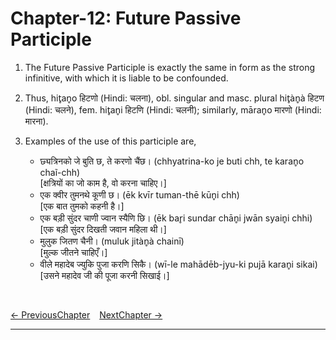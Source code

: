 # Chapter-12: Future Passive Participle

1. The Future Passive Participle is exactly the same in form as the strong infinitive, with which it is liable to be confounded.

2. Thus, hit̥an̥o हिटणो (Hindi: चलना), obl. singular and masc. plural hit̥àn̥à हिटण (Hindi: चलने), fem. hit̥an̥i हिटणि (Hindi: चलनी); similarly, māran̥o मारणो (Hindi: मारना).

3. Examples of the use of this participle are,
   - छ्यत्रिनको जे बुति छ, ते करणो चैंछ। (chhyatrina-ko je buti chh, te karan̥o chaĩ-chh)<br>
   [क्षत्रियों का जो काम है, वो करना चाहिए।]
   - एक क्वीर तुमनथे कूणी छ। (ēk kvīr tuman-thē kūn̥i chh)<br>
   [एक बात तुमको कहनी है।]
   - एक बड़ी सुंदर चाणी ज्वान स्यैणि छि। (ēk bar̥i sundar chān̥i jwān syain̥i chhi)<br>
   [एक बड़ी सुंदर दिखती जवान महिला थी।]
   - मुलुक जितण चैनी। (muluk jitàn̥à chainī)<br>
   [मुल्क जीतने चाहिएँ।]
   - वीले महादेब ज्युकि पुजा करणि सिकै। (wī-le mahādēb-jyu-ki pujā karan̥i sikai)<br>
   [उसने महादेव जी की पूजा करनी सिखाई।]

<br>

[<- PreviousChapter](/major/11_PastParticiple.md) &ensp; [NextChapter ->](https://pages.github.com/)

---